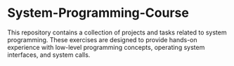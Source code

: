 # System-Programming-Course
This repository contains a collection of projects and tasks related to system programming. These exercises are designed to provide hands-on experience with low-level programming concepts, operating system interfaces, and system calls.
